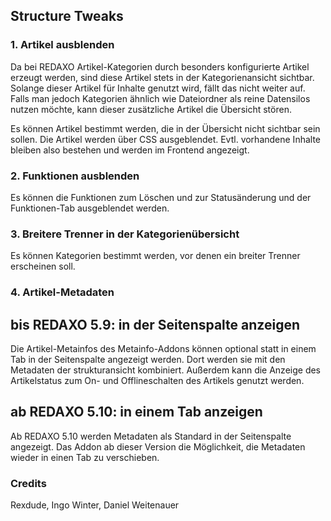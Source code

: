 ## Structure Tweaks

### 1. Artikel ausblenden

Da bei REDAXO Artikel-Kategorien durch besonders konfigurierte Artikel erzeugt werden, sind diese Artikel stets in der Kategorienansicht sichtbar. 
Solange dieser Artikel für Inhalte genutzt wird, fällt das nicht weiter auf.
Falls man jedoch Kategorien ähnlich wie Dateiordner als reine Datensilos nutzen möchte, kann dieser zusätzliche Artikel die Übersicht stören.

Es können Artikel bestimmt werden, die in der Übersicht nicht sichtbar sein sollen. 
Die Artikel werden über CSS ausgeblendet. Evtl. vorhandene Inhalte bleiben also bestehen und werden im Frontend angezeigt.

### 2. Funktionen ausblenden

Es können die Funktionen zum Löschen und zur Statusänderung und der Funktionen-Tab ausgeblendet werden.

### 3. Breitere Trenner in der Kategorienübersicht

Es können Kategorien bestimmt werden, vor denen ein breiter Trenner erscheinen soll.  

### 4. Artikel-Metadaten 

## bis REDAXO 5.9: in der Seitenspalte anzeigen

Die Artikel-Metainfos des Metainfo-Addons können optional statt in einem Tab in der Seitenspalte angezeigt werden. Dort werden sie mit den Metadaten der strukturansicht kombiniert. 
Außerdem kann die Anzeige des Artikelstatus zum On- und Offlineschalten des Artikels genutzt werden. 

## ab REDAXO 5.10: in einem Tab anzeigen

Ab REDAXO 5.10 werden Metadaten als Standard in der Seitenspalte angezeigt. Das Addon ab dieser Version die Möglichkeit, die Metadaten wieder in einen Tab zu verschieben.

### Credits

Rexdude, Ingo Winter, Daniel Weitenauer








